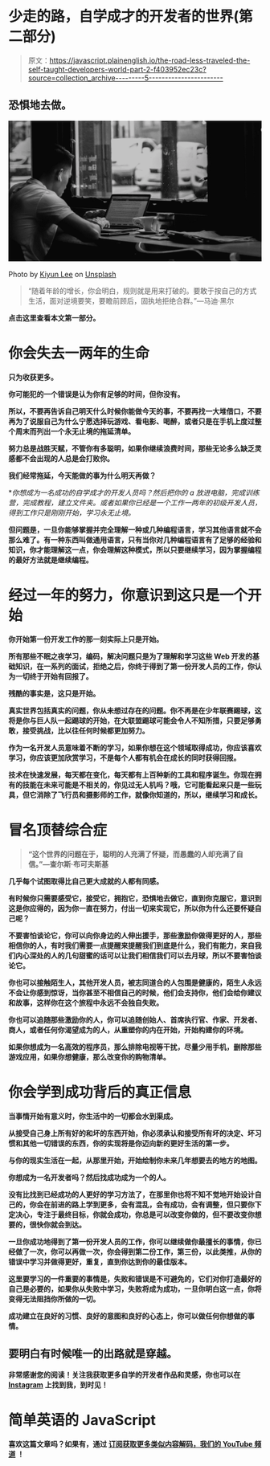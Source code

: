 # 少走的路，自学成才的开发者的世界(第二部分)

> 原文：<https://javascript.plainenglish.io/the-road-less-traveled-the-self-taught-developers-world-part-2-f403952ec23c?source=collection_archive---------5----------------------->

## 恐惧地去做。

![](img/129afd86efaa58e9e27f39400203c46f.png)

Photo by [Kiyun Lee](https://unsplash.com/@kiyun911?utm_source=unsplash&utm_medium=referral&utm_content=creditCopyText) on [Unsplash](https://unsplash.com/s/photos/backpack-with-laptop?utm_source=unsplash&utm_medium=referral&utm_content=creditCopyText)

> “随着年龄的增长，你会明白，规则就是用来打破的。要敢于按自己的方式生活，面对逆境要笑，要瞻前顾后，固执地拒绝合群。”—马迪·黑尔

**点击这里查看本文第一部分**[](https://medium.com/javascript-in-plain-english/the-path-less-travelled-the-self-taught-developers-world-part-1-ee23039aed1d?source=your_stories_page---------------------------)****。****

# **你会失去一两年的生命**

****只为收获更多。****

**你可能犯的一个错误是认为你有足够的时间，但你没有。**

**所以，不要再告诉自己明天什么时候你能做今天的事，不要再找一大堆借口，不要再为了说服自己为什么宁愿选择玩游戏、看电影、喝醉，或者只是在手机上度过整个周末而列出一个永无止境的拖延清单。**

**努力总是战胜天赋，不管你有多聪明，如果你继续浪费时间，那些无论多么缺乏灵感都不会出现的人总是会打败你。**

**我们经常拖延，今天能做的事为什么明天再做？**

**你想成为一名成功的自学成才的开发人员吗？然后把你的 a *放进电脑，完成训练营，完成教程，建立文件夹。或者如果你已经是一个工作一两年的初级开发人员，得到工作只是刚刚开始，学习永无止境。**

**但问题是，一旦你能够掌握并完全理解一种或几种编程语言，学习其他语言就不会那么难了。有一种东西叫做通用语言，只有当你对几种编程语言有了足够的经验和知识，你才能理解这一点，你会理解这种模式，所以只要继续学习，因为掌握编程的最好方法就是继续编程。**

# **经过一年的努力，你意识到这只是一个开始**

**你开始第一份开发工作的那一刻实际上只是开始。**

**所有那些不眠之夜学习，编码，解决问题只是为了理解和学习这些 Web 开发的基础知识，在一系列的面试，拒绝之后，你终于得到了第一份开发人员的工作，你认为一切终于开始有回报了。**

**残酷的事实是，这只是开始。**

**真实世界包括真实的问题，你从未想过存在的问题。你不再是在少年联赛踢球，这将是你与巨人队一起踢球的开始，在大联盟踢球可能会令人不知所措，只要足够勇敢，接受挑战，比以往任何时候都更加努力。**

**作为一名开发人员意味着不断的学习，如果你想在这个领域取得成功，你应该喜欢学习，你应该更加欣赏学习，**不是每个人都有机会在成长的同时获得回报。****

**技术在快速发展，每天都在变化，每天都有上百种新的工具和程序诞生。你现在拥有的技能在未来可能是不相关的，你见过无人机吗？哦，它可能看起来只是一些玩具，但它消除了飞行员和摄影师的工作，就像你知道的，所以，**继续学习和成长。****

# **冒名顶替综合症**

> **“这个世界的问题在于，聪明的人充满了怀疑，而愚蠢的人却充满了自信。”—查尔斯·布可夫斯基**

****几乎每个试图取得比自己更大成就的人都有同感。****

**有时候你只需要感受它，接受它，拥抱它，恐惧地去做它，直到你克服它，意识到这是你应得的，因为你一直在努力，付出一切来实现它，所以你为什么还要怀疑自己呢？**

**不要害怕谈论它，你可以向你身边的人伸出援手，那些激励你做得更好的人，那些相信你的人，有时我们需要一点提醒来提醒我们到底是什么，我们有能力，来自我们内心深处的人的几句甜蜜的话可以让我们相信我们可以去月球，所以不要害怕谈论它。**

**你也可以接触陌生人，其他开发人员，被志同道合的人包围是健康的，陌生人永远不会让你感到惊讶，当你甚至不相信自己的时候，他们会支持你，他们会给你建议和故事，这样你在这个旅程中永远不会独自失败。**

**你也可以追随那些激励你的人，你可以追随创始人、首席执行官、作家、开发者、商人，或者任何你渴望成为的人，从重塑你的内在开始，开始构建你的环境。**

**如果你想成为一名高效的程序员，那么排除电视等干扰，尽量少用手机，删除那些游戏应用，如果你想健康，那么改变你的购物清单。**

# **你会学到成功背后的真正信息**

**当事情开始有意义时，你生活中的一切都会水到渠成。**

**从接受自己身上所有好的和坏的东西开始，你必须承认和接受所有坏的决定、坏习惯和其他一切错误的东西，你的实现将是你迈向新的更好生活的第一步。**

**与你的现实生活在一起，从那里开始，开始绘制你未来几年想要去的地方的地图。**

**你想成为一名开发者吗？然后找成功成为一个的人。**

**没有比找到已经成功的人更好的学习方法了，在那里你也将不知不觉地开始设计自己的，你会在前进的路上学到更多，会有混乱，会有成功，会有调整，但只要你下定决心，专注于最终目标，你就会成功，你总是可以改变你做的，但不要改变你想要的，很快你就会到达。**

**一旦你成功地得到了第一份开发人员的工作，你可以继续做你最擅长的事情，你已经做了一次，你可以再做一次，你会得到第二份工作，第三份，以此类推，从你的错误中学习并做得更好，重复，直到你达到你的最佳版本。**

**这里要学习的一件重要的事情是，失败和错误是不可避免的，它们对你打造最好的自己是必要的，如果你从失败中学习，失败将成为成功，一旦你明白这一点，你将变得无法阻挡你所做的一切。**

**成功建立在良好的习惯、良好的意图和良好的心态上，你可以做任何你想做的事情。**

## **要明白有时候唯一的出路就是穿越。**

**非常感谢您的阅读！**关注我获取更多自学的开发者作品和灵感**，你也可以在 [Instagram](https://instagram.com/womencodes_) 上找到我，到时见！**

# **简单英语的 JavaScript**

**喜欢这篇文章吗？如果有，通过 [**订阅获取更多类似内容解码，我们的 YouTube 频道**](https://www.youtube.com/channel/UCtipWUghju290NWcn8jhyAw) **！****